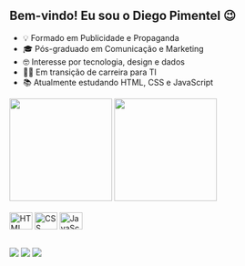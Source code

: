 ## Bem-vindo! Eu sou o Diego Pimentel 😉

- 💡 Formado em Publicidade e Propaganda
- 🎓 Pós-graduado em Comunicação e Marketing
- 🤓 Interesse por tecnologia, design e dados
- 👨‍💻 Em transição de carreira para TI
- 📚 Atualmente estudando HTML, CSS e JavaScript

<div algn="center">
  <img height="180em" src="https://github-readme-stats.vercel.app/api?username=dipimentel&show_icons=true&theme=nord&include_all_commits=true&count_private=true" />
  <img height="180em" src="https://github-readme-stats.vercel.app/api/top-langs/?username=dipimentel&langs_count=5&theme=nord" />
</div>
<br>

<div>
  <img height="30px" width="40" alt="HTML" src="https://cdn.jsdelivr.net/gh/devicons/devicon/icons/html5/html5-original.svg" />
  <img height="30px" width="40" alt="CSS" src="https://cdn.jsdelivr.net/gh/devicons/devicon/icons/css3/css3-original.svg" />
  <img height="30px" width="40" alt="JavaScript" src="https://cdn.jsdelivr.net/gh/devicons/devicon/icons/javascript/javascript-original.svg" />
</div>

##

<div>
  <a href="https://www.instagram.com/di_pimentel/">
    <img src="https://img.shields.io/badge/Instagram-E4405F?style=for-the-badge&logo=instagram&logoColor=white" target="_blank" /></a>
  <a href="https://www.linkedin.com/in/dipimentel/">
    <img src="https://img.shields.io/badge/LinkedIn-0077B5?style=for-the-badge&logo=linkedin&logoColor=white" target="_blank" /></a>
  <a href="https://discordapp.com/users/di.pimentel#9711">
    <img src="https://img.shields.io/badge/Discord-7289DA?style=for-the-badge&logo=discord&logoColor=white" target="_blank" /></a>
</div>
